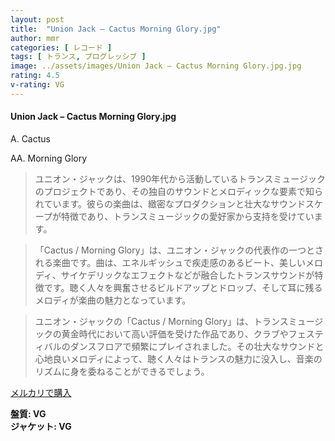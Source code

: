 ```yaml
---
layout: post
title:  "Union Jack – Cactus Morning Glory.jpg"
author: mmr
categories: [ レコード ]
tags: [ トランス, プログレッシブ ]
image: ../assets/images/Union Jack – Cactus Morning Glory.jpg.jpg
rating: 4.5
v-rating: VG
---
```


#### Union Jack – Cactus Morning Glory.jpg

A. Cactus

AA. Morning Glory

> ユニオン・ジャックは、1990年代から活動しているトランスミュージックのプロジェクトであり、その独自のサウンドとメロディックな要素で知られています。彼らの楽曲は、緻密なプロダクションと壮大なサウンドスケープが特徴であり、トランスミュージックの愛好家から支持を受けています。

> 「Cactus / Morning Glory」は、ユニオン・ジャックの代表作の一つとされる楽曲です。曲は、エネルギッシュで疾走感のあるビート、美しいメロディ、サイケデリックなエフェクトなどが融合したトランスサウンドが特徴です。聴く人々を興奮させるビルドアップとドロップ、そして耳に残るメロディが楽曲の魅力となっています。

> ユニオン・ジャックの「Cactus / Morning Glory」は、トランスミュージックの黄金時代において高い評価を受けた作品であり、クラブやフェスティバルのダンスフロアで頻繁にプレイされました。その壮大なサウンドと心地良いメロディによって、聴く人々はトランスの魅力に没入し、音楽のリズムに身を委ねることができるでしょう。



[メルカリで購入](https://jp.mercari.com/item/m81782293125)

<div class="mt-4 mb-4 d-flex align-items-center">
<strong class="mr-1">盤質: VG</strong>
</div>
<div class="mt-4 mb-4 d-flex align-items-center">
<strong class="mr-1">ジャケット: VG</strong>
</div>
